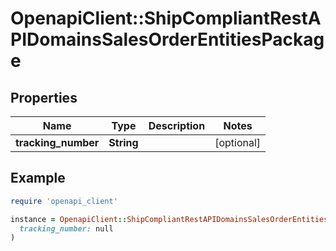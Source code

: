 # OpenapiClient::ShipCompliantRestAPIDomainsSalesOrderEntitiesPackage

## Properties

| Name | Type | Description | Notes |
| ---- | ---- | ----------- | ----- |
| **tracking_number** | **String** |  | [optional] |

## Example

```ruby
require 'openapi_client'

instance = OpenapiClient::ShipCompliantRestAPIDomainsSalesOrderEntitiesPackage.new(
  tracking_number: null
)
```

